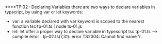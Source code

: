 ****TP 02 : Declaring Variables
there are two ways to declare variables in typscript, by using var or let keywords:
- var: a variable declared with var keyword is scoped to the nearest function 
  tsc tp-01.ts | node ts-01.js
- let: let offer a proper way to declare variable in typescript 
  tsc tp-01.ts
  --> compile error : tp-02.ts(7,31): error TS2304: Cannot find name 'i'.
